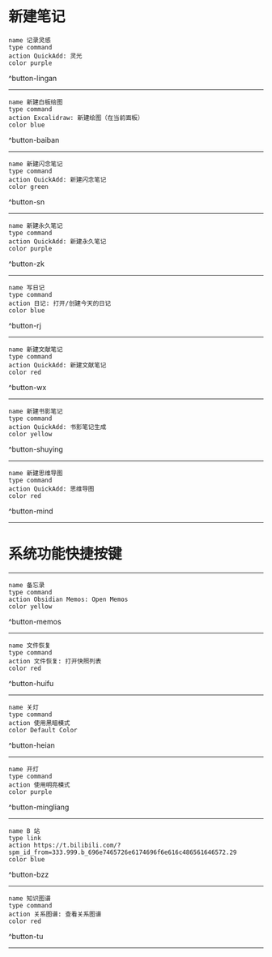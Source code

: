 # 新建笔记


```button
name 记录灵感
type command
action QuickAdd: 灵光
color purple
```
^button-lingan

---

```button
name 新建白板绘图
type command
action Excalidraw: 新建绘图（在当前面板）
color blue
```
^button-baiban

---

```button
name 新建闪念笔记
type command
action QuickAdd: 新建闪念笔记
color green
```
^button-sn

---
```button
name 新建永久笔记
type command
action QuickAdd: 新建永久笔记
color purple
```
^button-zk

---

```button
name 写日记
type command
action 日记: 打开/创建今天的日记
color blue
```
^button-rj

---

```button
name 新建文献笔记
type command
action QuickAdd: 新建文献笔记
color red
```
^button-wx

---

```button
name 新建书影笔记
type command
action QuickAdd: 书影笔记生成
color yellow
```
^button-shuying

---
```button
name 新建思维导图
type command
action QuickAdd: 思维导图
color red
```
^button-mind

---

# 系统功能快捷按键

---

```button
name 备忘录
type command
action Obsidian Memos: Open Memos
color yellow
```
^button-memos

---

```button
name 文件恢复
type command
action 文件恢复: 打开快照列表
color red
```
^button-huifu

---

```button
name 关灯
type command
action 使用黑暗模式
color Default Color
```
^button-heian

---

```button
name 开灯
type command
action 使用明亮模式
color purple
```
^button-mingliang

---


```button
name B 站
type link
action https://t.bilibili.com/?spm_id_from=333.999.b_696e7465726e6174696f6e616c486561646572.29
color blue
```
^button-bzz

---

```button
name 知识图谱
type command
action 关系图谱: 查看关系图谱
color red
```
^button-tu

---